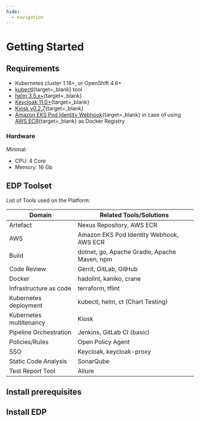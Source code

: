```yaml
---
hide:
  - navigation
---
```


# Getting Started

## Requirements

- Kubernetes cluster 1.18+, or OpenShift 4.6+
- [kubectl](https://kubernetes.io/docs/tasks/tools/){target=_blank} tool
- [helm 3.5.x+](https://helm.sh/docs/intro/install/){target=_blank}
- [Keycloak 11.0+](https://www.keycloak.org){target=_blank}
- [Kiosk v0.2.7](https://github.com/loft-sh/kiosk){target=_blank}
- [Amazon EKS Pod Identity Webhook](https://github.com/aws/amazon-eks-pod-identity-webhook){target=_blank} in case of using [AWS ECR](https://aws.amazon.com/ecr/){target=_blank} as Docker Registry

### Hardware

Minimal:

- CPU: 4 Core
- Memory: 16 Gb

## EDP Toolset

List of Tools used on the Platform:

|Domain|Related Tools/Solutions|
|- |- |
|Artefact|Nexus Repository, AWS ECR|
|AWS|Amazon EKS Pod Identity Webhook, AWS ECR|
|Build|dotnet, go, Apache Gradle, Apache Maven, npm|
|Code Review|Gerrit, GitLab, GitHub |
|Docker|hadolint, kaniko, crane|
|Infrastructure as code|terraform, tflint|
|Kubernetes deployment|kubectl, helm, ct (Chart Testing)|
|Kubernetes multitenancy|Kiosk|
|Pipeline Orchestration|Jenkins, GitLab CI (basic)|
|Policies/Rules|Open Policy Agent|
|SSO|Keycloak, keycloak-proxy|
|Static Code Analysis|SonarQube|
|Test Report Tool|Allure|

## Install prerequisites

## Install EDP
